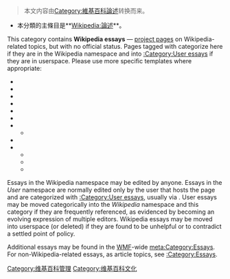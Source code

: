 > 本文内容由[Category:維基百科論述](https://zh.wikipedia.org/wiki/Category:維基百科論述)转换而来。


  - 本分類的主條目是**[Wikipedia:論述](https://zh.wikipedia.org/wiki/Wikipedia:論述 "wikilink")**。

This category contains **Wikipedia essays** — [project pages](https://zh.wikipedia.org/wiki/Wikipedia:Project_namespace "wikilink") on Wikipedia-related topics, but with no official status. Pages tagged with  categorize here if they are in the Wikipedia namespace and into [:Category:User essays](https://zh.wikipedia.org/wiki/Category:User_essays "wikilink") if they are in userspace. Please use more specific templates where appropriate:

  -
  -
  -
  -
  -
  -
  -   -
  -
  -   -
      -
      -
Essays in the Wikipedia namespace may be edited by anyone. Essays in the *User* namespace are normally edited only by the user that hosts the page and are categorized with [:Category:User essays](https://zh.wikipedia.org/wiki/Category:User_essays "wikilink"), usually via . User essays may be moved categorically into the *Wikipedia* namespace and this category if they are frequently referenced, as evidenced by becoming an evolving expression of multiple editors. Wikipedia essays may be moved into userspace (or deleted) if they are found to be unhelpful or to contradict a settled point of policy.

Additional essays may be found in the [WMF](https://zh.wikipedia.org/wiki/Wikimedia_Foundation "wikilink")-wide [meta:Category:Essays](https://zh.wikipedia.org/wiki/meta:Category:Essays "wikilink"). For non-Wikipedia-related essays, as article topics, see [:Category:Essays](https://zh.wikipedia.org/wiki/Category:Essays "wikilink").

[Category:维基百科管理](https://zh.wikipedia.org/wiki/Category:维基百科管理 "wikilink") [Category:维基百科文化](https://zh.wikipedia.org/wiki/Category:维基百科文化 "wikilink")
